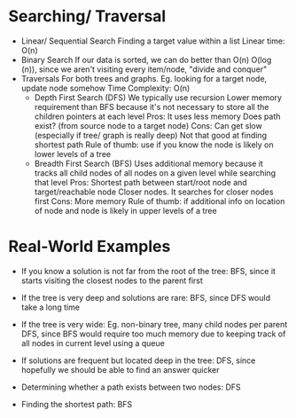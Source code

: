 # Searching/ Traversal

- Linear/ Sequential Search
    Finding a target value within a list
    Linear time: O(n)
- Binary Search
    If our data is sorted, we can do better than O(n)
    O(log (n)), since we aren't visiting every item/node, "divide and conquer"
- Traversals
    For both trees and graphs. Eg. looking for a target node, update node somehow
    Time Complexity: O(n)
    - Depth First Search (DFS)
        We typically use recursion
        Lower memory requirement than BFS because it's not necessary to store all the children pointers at each level
        Pros:
            It uses less memory
            Does path exist? (from source node to a target node)
        Cons:
            Can get slow (especially if tree/ graph is really deep)
            Not that good at finding shortest path
        Rule of thumb: use if you know the node is likely on lower levels of a tree
    - Breadth First Search (BFS)
        Uses additional memory because it tracks all child nodes of all nodes on a given level while searching that level
        Pros:
            Shortest path between start/root node and target/reachable node
            Closer nodes. It searches for closer nodes first
        Cons:
            More memory
        Rule of thumb: if additional info on location of node and node is likely in upper levels of a tree


# Real-World Examples

- If you know a solution is not far from the root of the tree:
    BFS, since it starts visiting the closest nodes to the parent first

- If the tree is very deep and solutions are rare: 
    BFS, since DFS would take a long time

- If the tree is very wide:
    Eg. non-binary tree, many child nodes per parent
    DFS, since BFS would require too much memory due to keeping track of all nodes in current level using a queue

- If solutions are frequent but located deep in the tree:
    DFS, since hopefully we should be able to find an answer quicker

- Determining whether a path exists between two nodes:
    DFS

- Finding the shortest path:
    BFS
